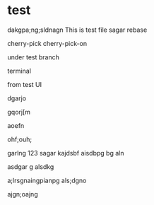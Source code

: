 # test
dakgpa;ng;sldnagn
This is test file
sagar
rebase

cherry-pick
cherry-pick-on

under test branch

terminal

from test UI

dgarjo

gqorj[m

aoefn

ohf;ouh;


garlng
123
sagar 
kajdsbf
aisdbpg bg
aln


asdgar
g
alsdkg



a;lrsgnaingpianpg
als;dgno

ajgn;oajng

